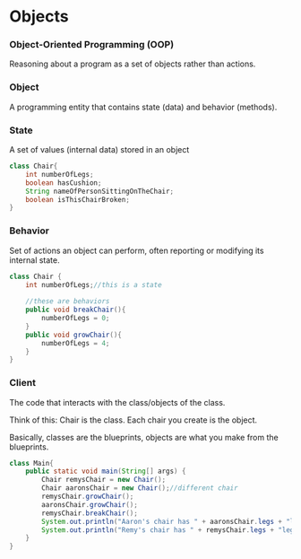 # Objects

### Object-Oriented Programming (OOP)

Reasoning about a program as a set of objects rather than actions.

### Object

A programming entity that contains state (data) and behavior (methods).

### State

A set of values (internal data) stored in an object

```java
class Chair{
    int numberOfLegs;
    boolean hasCushion;
    String nameOfPersonSittingOnTheChair;
    boolean isThisChairBroken;
}
```

### Behavior

Set of actions an object can perform, often reporting or modifying its internal state.

```java
class Chair {
    int numberOfLegs;//this is a state
    
    //these are behaviors
    public void breakChair(){
        numberOfLegs = 0;
    }
    public void growChair(){
        numberOfLegs = 4;
    }
}
```

### Client

The code that interacts with the class/objects of the class.

Think of this:
Chair is the class.
Each chair you create is the object.

Basically, classes are the blueprints, objects are what you make from the blueprints.

```java
class Main{
    public static void main(String[] args) {
        Chair remysChair = new Chair();
        Chair aaronsChair = new Chair();//different chair
        remysChair.growChair();
        aaronsChair.growChair();
        remysChair.breakChair();
        System.out.println("Aaron's chair has " + aaronsChair.legs + "legs");
        System.out.println("Remy's chair has " + remysChair.legs + "legs");
    }
}
```

